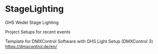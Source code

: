 # StageLighting
GHS Wedel Stage Lighting

Project Setups for recent events

Template for DMXControl Software with GHS Light Setup (DMXControl 3)
https://dmxcontrol.de/en/
